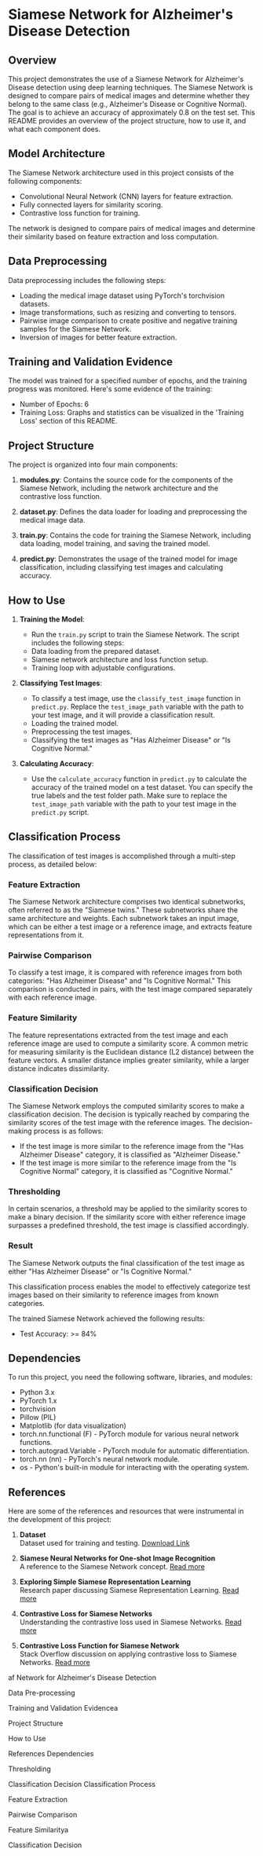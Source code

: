 # Siamese Network for Alzheimer's Disease Detection

## Overview

This project demonstrates the use of a Siamese Network for Alzheimer's Disease detection using deep learning techniques. The Siamese Network is designed to compare pairs of medical images and determine whether they belong to the same class (e.g., Alzheimer's Disease or Cognitive Normal). The goal is to achieve an accuracy of approximately 0.8 on the test set. This README provides an overview of the project structure, how to use it, and what each component does.

## Model Architecture

The Siamese Network architecture used in this project consists of the following components:

- Convolutional Neural Network (CNN) layers for feature extraction.
- Fully connected layers for similarity scoring.
- Contrastive loss function for training.

The network is designed to compare pairs of medical images and determine their similarity based on feature extraction and loss computation.


## Data Preprocessing

Data preprocessing includes the following steps:

- Loading the medical image dataset using PyTorch's torchvision datasets.
- Image transformations, such as resizing and converting to tensors.
- Pairwise image comparison to create positive and negative training samples for the Siamese Network.
- Inversion of images for better feature extraction.

## Training and Validation Evidence

The model was trained for a specified number of epochs, and the training progress was monitored. Here's some evidence of the training:

- Number of Epochs: 6
- Training Loss: Graphs and statistics can be visualized in the 'Training Loss' section of this README.



## Project Structure

The project is organized into four main components:

1. **modules.py**: Contains the source code for the components of the Siamese Network, including the network architecture and the contrastive loss function.

2. **dataset.py**: Defines the data loader for loading and preprocessing the medical image data.

3. **train.py**: Contains the code for training the Siamese Network, including data loading, model training, and saving the trained model.

4. **predict.py**: Demonstrates the usage of the trained model for image classification, including classifying test images and calculating accuracy.

## How to Use

1. **Training the Model**:
   - Run the `train.py` script to train the Siamese Network. The script includes the following steps:
   - Data loading from the prepared dataset.
   - Siamese network architecture and loss function setup.
   - Training loop with adjustable configurations.

2. **Classifying Test Images**:
   - To classify a test image, use the `classify_test_image` function in `predict.py`. Replace the `test_image_path` variable with the path to your test image, and it will provide a classification result.
    - Loading the trained model.
    - Preprocessing the test images.
    - Classifying the test images as "Has Alzheimer Disease" or "Is Cognitive Normal."

3. **Calculating Accuracy**:
   - Use the `calculate_accuracy` function in `predict.py` to calculate the accuracy of the trained model on a test dataset. You can specify the true labels and the test folder path.
   Make sure to replace the `test_image_path` variable with the path to your test image in the `predict.py` script.

## Classification Process

The classification of test images is accomplished through a multi-step process, as detailed below:

### Feature Extraction

The Siamese Network architecture comprises two identical subnetworks, often referred to as the "Siamese twins." These subnetworks share the same architecture and weights. Each subnetwork takes an input image, which can be either a test image or a reference image, and extracts feature representations from it.

### Pairwise Comparison

To classify a test image, it is compared with reference images from both categories: "Has Alzheimer Disease" and "Is Cognitive Normal." This comparison is conducted in pairs, with the test image compared separately with each reference image.

### Feature Similarity

The feature representations extracted from the test image and each reference image are used to compute a similarity score. A common metric for measuring similarity is the Euclidean distance (L2 distance) between the feature vectors. A smaller distance implies greater similarity, while a larger distance indicates dissimilarity.

### Classification Decision

The Siamese Network employs the computed similarity scores to make a classification decision. The decision is typically reached by comparing the similarity scores of the test image with the reference images. The decision-making process is as follows:

- If the test image is more similar to the reference image from the "Has Alzheimer Disease" category, it is classified as "Alzheimer Disease."
- If the test image is more similar to the reference image from the "Is Cognitive Normal" category, it is classified as "Cognitive Normal."

### Thresholding

In certain scenarios, a threshold may be applied to the similarity scores to make a binary decision. If the similarity score with either reference image surpasses a predefined threshold, the test image is classified accordingly.

### Result

The Siamese Network outputs the final classification of the test image as either "Has Alzheimer Disease" or "Is Cognitive Normal."

This classification process enables the model to effectively categorize test images based on their similarity to reference images from known categories.

The trained Siamese Network achieved the following results:

- Test Accuracy: >= 84%

## Dependencies

To run this project, you need the following software, libraries, and modules:

- Python 3.x
- PyTorch 1.x
- torchvision
- Pillow (PIL)
- Matplotlib (for data visualization)
- torch.nn.functional (F) - PyTorch module for various neural network functions.
- torch.autograd.Variable - PyTorch module for automatic differentiation.
- torch.nn (nn) - PyTorch's neural network module.
- os - Python's built-in module for interacting with the operating system.

## References

Here are some of the references and resources that were instrumental in the development of this project:

1. **Dataset**  
   Dataset used for training and testing. [Download Link](https://cloudstor.aarnet.edu.au/plus/s/L6bbssKhUoUdTSI/download)

2. **Siamese Neural Networks for One-shot Image Recognition**  
   A reference to the Siamese Network concept. [Read more](https://link.springer.com/protocol/10.1007/978-1-0716-0826-5_3)

3. **Exploring Simple Siamese Representation Learning**  
   Research paper discussing Siamese Representation Learning. [Read more](https://openaccess.thecvf.com/content/CVPR2021/html/Chen_Exploring_Simple_Siamese_Representation_Learning_CVPR_2021_paper.html)

4. **Contrastive Loss for Siamese Networks**  
   Understanding the contrastive loss used in Siamese Networks. [Read more](https://link.springer.com/chapter/10.1007/978-3-319-48881-3_56)

5. **Contrastive Loss Function for Siamese Network**  
    Stack Overflow discussion on applying contrastive loss to Siamese Networks. [Read more](https://stackoverflow.com/questions/54091571/contrastive-loss-function-apply-on-siamese-network-and-something-wrong-with-opti)


af Network for Alzheimer's Disease Detection

Data Pre-processing

Training and Validation Evidencea

Project Structure

How to Use

References
Dependencies

Thresholding

Classification Decision
Classification Process

Feature Extraction

Pairwise Comparison

Feature Similaritya

Classification Decision